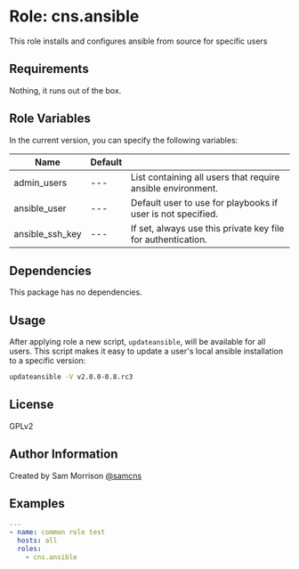 Role: cns.ansible
========

This role installs and configures ansible from source for specific users

Requirements
------------

Nothing, it runs out of the box.

Role Variables
--------------

In the current version, you can specify the following variables:

| Name               | Default |                                                              |
|--------------------|---------|--------------------------------------------------------------|
| admin_users        |   ---   | List containing all users that require ansible environment.  |
| ansible_user       |   ---   | Default user to use for playbooks if user is not specified.  |
| ansible_ssh_key    |   ---   | If set, always use this private key file for authentication. |


Dependencies
------------

This package has no dependencies.

Usage
-----

After applying role a new script, `updateansible`, will be available for all users. This script makes it easy to update a user's local ansible installation to a specific version:

```bash
updateansible -V v2.0.0-0.8.rc3
```

License
-------

GPLv2

Author Information
------------------

Created by Sam Morrison [@samcns](https://www.twitter.com/samcns)

Examples
--------

```yaml
---
- name: common role test
  hosts: all
  roles:
    - cns.ansible
```
